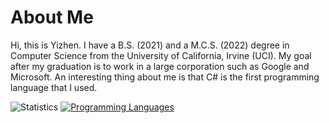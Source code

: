 # About Me
Hi, this is Yizhen. I have a B.S. (2021) and a M.C.S. (2022) degree in Computer Science from the University of California, Irvine (UCI). My goal after my graduation is to work in a large corporation such as Google and Microsoft. An interesting thing about me is that C# is the first programming language that I used.

![Statistics](https://github-readme-stats-git-masterrstaa-rickstaa.vercel.app/api?username=imliuyzh&count_private=true&show_icons=true)
[![Programming Languages](https://github-readme-stats-git-masterrstaa-rickstaa.vercel.app/api/top-langs/?username=imliuyzh&layout=compact)](https://github.com/anuraghazra/github-readme-stats)
